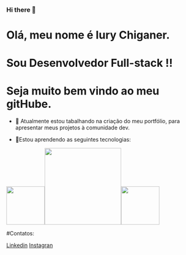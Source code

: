 ### Hi there 👋

# Olá, meu nome é Iury Chiganer. 

# Sou Desenvolvedor Full-stack !!
# Seja muito bem vindo ao meu gitHube. 


- 🔭 Atualmente estou tabalhando na criação do meu portfólio, para apresentar meus projetos à comunidade dev.

- 🌱Estou aprendendo as seguintes tecnologias: 

<img src="https://cdn.jsdelivr.net/gh/devicons/devicon/icons/vuejs/vuejs-original-wordmark.svg" height = '100px' width = '100px' /><img src="https://cdn.jsdelivr.net/gh/devicons/devicon/icons/nestjs/nestjs-plain-wordmark.svg" height = '200px' width = '200px' /><img src="https://cdn.jsdelivr.net/gh/devicons/devicon/icons/nextjs/nextjs-original-wordmark.svg"  height = '100px' width = '100px' />


          
          


#Contatos: 
<div>
  <a href='https://www.linkedin.com/in/iury-chiganer/'  target="_blank">Linkedin</a>
  <a href='https://www.instagram.com/iurychiganer/?hl=en'  target="_blank">Instagran</a> 
</div>
